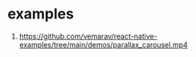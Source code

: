 # examples

1. https://github.com/vemarav/react-native-examples/tree/main/demos/parallax_carousel.mp4
